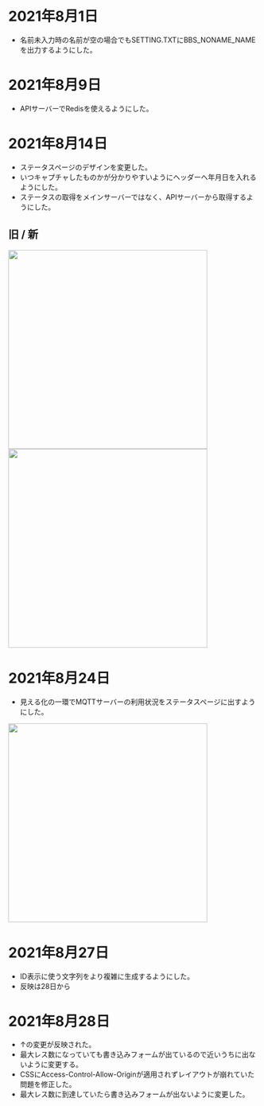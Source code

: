 # 2021年8月1日

- 名前未入力時の名前が空の場合でもSETTING.TXTにBBS_NONAME_NAMEを出力するようにした。

# 2021年8月9日

- APIサーバーでRedisを使えるようにした。

# 2021年8月14日

- ステータスページのデザインを変更した。
- いつキャプチャしたものかが分かりやすいようにヘッダーへ年月日を入れるようにした。
- ステータスの取得をメインサーバーではなく、APIサーバーから取得するようにした。

## 旧 / 新
<img src="https://t1.jpnkn.com/wp-content/uploads/2021/08/14140522/2021-0814_jo.jpnkn_.com-2.png" width="400"> <img src="https://t1.jpnkn.com/wp-content/uploads/2021/08/14140519/2021-0814_jo.jpnkn_.com-1.png" width="400">

# 2021年8月24日

- 見える化の一環でMQTTサーバーの利用状況をステータスページに出すようにした。

<img src="https://t1.jpnkn.com/wp-content/uploads/2021/08/24013300/2021-08-24-01_31_24-BBS.JPNKN_.COM-System-Status.png" width="400">

# 2021年8月27日

- ID表示に使う文字列をより複雑に生成するようにした。
- 反映は28日から

# 2021年8月28日
- ↑の変更が反映された。
- 最大レス数になっていても書き込みフォームが出ているので近いうちに出ないように変更する。
- CSSにAccess-Control-Allow-Originが適用されずレイアウトが崩れていた問題を修正した。
- 最大レス数に到達していたら書き込みフォームが出ないように変更した。
